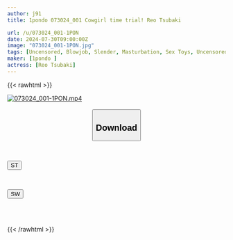 ```yaml
---
author: j91
title: 1pondo 073024_001 Cowgirl time trial! Reo Tsubaki

url: /u/073024_001-1PON
date: 2024-07-30T09:00:00Z
image: "073024_001-1PON.jpg"
tags: [Uncensored, Blowjob, Slender, Masturbation, Sex Toys, Uncensored, Nice Tits, Sexy Legs, Cum-in-Mouth, Sweet Ass, Bareback, AV Idol]
maker: [1pondo ]
actress: [Reo Tsubaki]
---
```



{{< rawhtml >}}

<div class="video" data-videoid="vxR9QKLqpxF4xm4">
    <a href="javascript:;">
        <img src="/u/073024_001-1PON/073024_001-1PON.jpg" width="WIDTH" height="HEIGHT" alt="073024_001-1PON.mp4" loading="lazy">
    </a>
</div>

<script type="text/javascript" src="https://j91.asia/asset/on-demand-st.js"></script>

<br>
  <link rel="stylesheet" href="https://j91.asia/asset/bs5.css">
  
  <center>
  <button class="btn btn-primary" type="button" data-bs-toggle="collapse" data-bs-target=".multi-collapse" aria-expanded="false" aria-controls="multiCollapseExample1 multiCollapseExample2"><h2>Download</h2></button></center>
</p>
<div class="row">
  <div class="col">
    <div class="collapse multi-collapse" id="multiCollapseExample1">
      <div class="card card-body">
	      	      <br>
<div class="buttons">  
<p><a href="/u/073024_001-1PON/st.html" target="_blank"><button class="btn-hover color-3"><i class="fa fa-download"></i> ST</button></a></p></div>
    </div>
  </div>
</div>
  <div class="col">
    <div class="collapse multi-collapse" id="multiCollapseExample2">
      <div class="card card-body">
	      <br>
<div class="buttons">
<p><a href="/u/073024_001-1PON/sw.html" target="_blank"><button class="btn-hover color-2"><i class="fa fa-download"></i> SW</button></a></p></div>
<br><br>
      </div>
    </div>
  </div>
</div>

{{< /rawhtml >}}